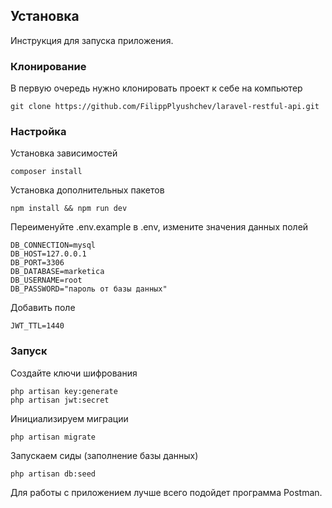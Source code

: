 ## Установка
Инструкция для запуска приложения.

### Клонирование
В первую очередь нужно клонировать проект к себе на компьютер
```
git clone https://github.com/FilippPlyushchev/laravel-restful-api.git
```

### Настройка
Установка зависимостей
```
composer install
```
Установка дополнительных пакетов
```
npm install && npm run dev
```

Переименуйте .env.example в .env, измените значения данных полей
```
DB_CONNECTION=mysql
DB_HOST=127.0.0.1
DB_PORT=3306
DB_DATABASE=marketica
DB_USERNAME=root
DB_PASSWORD="пароль от базы данных"
```

Добавить поле 
```
JWT_TTL=1440
```

### Запуск
Создайте ключи шифрования
```
php artisan key:generate
php artisan jwt:secret
```
Инициализируем миграции
```
php artisan migrate
```

Запускаем сиды (заполнение базы данных)
```
php artisan db:seed
```

Для работы с приложением лучше всего подойдет программа Postman.

